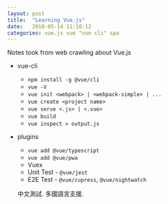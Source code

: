 ```yaml
---
layout: post
title:  "Learning Vue.js"
date:   2018-05-14 11:10:12
categories: vue.js vue "vue cli" spa
---
```

Notes took from web crawling about Vue.js

* vue-cli
    * `npm install -g @vue/cli`
    * `vue -V`
    * `vue init <webpack> | <webpack-simple> | ...`
    * `vue create <project name>`
    * `vue serve <.js> | <.vue>`
    * `vue build`
    * `vue inspect > output.js`
* plugins
    * `vue add @vue/typescript`
    * `vue add @vue/pwa`
    * Vuex
    * Unit Test - `@vue/jest`
    * E2E Test - `@vue/cupress`, `@vue/nightwatch`
    
    中文測試. 多國語言支援.
    